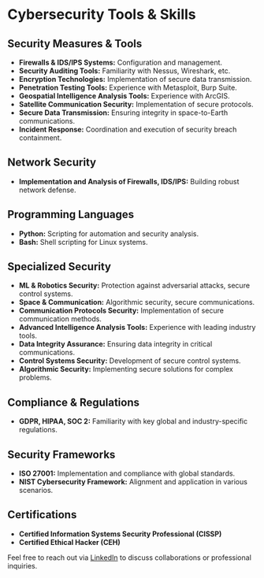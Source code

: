 # Cybersecurity Tools & Skills

## Security Measures & Tools

- **Firewalls & IDS/IPS Systems:** Configuration and management.
- **Security Auditing Tools:** Familiarity with Nessus, Wireshark, etc.
- **Encryption Technologies:** Implementation of secure data transmission.
- **Penetration Testing Tools:** Experience with Metasploit, Burp Suite.
- **Geospatial Intelligence Analysis Tools:** Experience with ArcGIS.
- **Satellite Communication Security:** Implementation of secure protocols.
- **Secure Data Transmission:** Ensuring integrity in space-to-Earth communications.
- **Incident Response:** Coordination and execution of security breach containment.

## Network Security

- **Implementation and Analysis of Firewalls, IDS/IPS:** Building robust network defense.

## Programming Languages

- **Python:** Scripting for automation and security analysis.
- **Bash:** Shell scripting for Linux systems.

## Specialized Security

- **ML & Robotics Security:** Protection against adversarial attacks, secure control systems.
- **Space & Communication:** Algorithmic security, secure communications.
- **Communication Protocols Security:** Implementation of secure communication methods.
- **Advanced Intelligence Analysis Tools:** Experience with leading industry tools.
- **Data Integrity Assurance:** Ensuring data integrity in critical communications.
- **Control Systems Security:** Development of secure control systems.
- **Algorithmic Security:** Implementing secure solutions for complex problems.

## Compliance & Regulations

- **GDPR, HIPAA, SOC 2:** Familiarity with key global and industry-specific regulations.

## Security Frameworks

- **ISO 27001:** Implementation and compliance with global standards.
- **NIST Cybersecurity Framework:** Alignment and application in various scenarios.

## Certifications

- **Certified Information Systems Security Professional (CISSP)**
- **Certified Ethical Hacker (CEH)**

Feel free to reach out via [LinkedIn](https://www.linkedin.com/in/sylvesterkaczmarek/) to discuss collaborations or professional inquiries.

